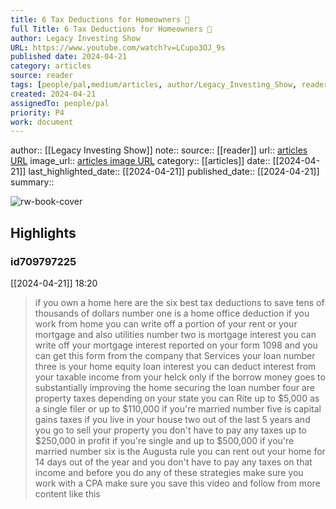 ```yaml
---
title: 6 Tax Deductions for Homeowners 🏡
full Title: 6 Tax Deductions for Homeowners 🏡
author: Legacy Investing Show
URL: https://www.youtube.com/watch?v=LCupo3OJ_9s
published date: 2024-04-21
category: articles
source: reader
tags: [people/pal,medium/articles, author/Legacy_Investing_Show, reader/reader, date/2024-04-21, area/reader]
created: 2024-04-21
assignedTo: people/pal
priority: P4
work: document
---
```

author:: [[Legacy Investing Show]]
note:: 
source:: [[reader]]
url:: [articles URL](https://www.youtube.com/watch?v=LCupo3OJ_9s)
image_url:: [articles image URL](https://i.ytimg.com/vi/LCupo3OJ_9s/maxres2.jpg?sqp=-oaymwEoCIAKENAF8quKqQMcGADwAQH4AbYIgAKAD4oCDAgAEAEYciBMKC0wDw==&rs=AOn4CLDjrOaPbY_QE6Z8lBpEihjDoqFY6w)
category:: [[articles]]
date:: [[2024-04-21]]
last_highlighted_date:: [[2024-04-21]]
published_date:: [[2024-04-21]]
summary:: 


![rw-book-cover](https://i.ytimg.com/vi/LCupo3OJ_9s/maxres2.jpg?sqp=-oaymwEoCIAKENAF8quKqQMcGADwAQH4AbYIgAKAD4oCDAgAEAEYciBMKC0wDw==&rs=AOn4CLDjrOaPbY_QE6Z8lBpEihjDoqFY6w)

## Highlights
### id709797225
[[2024-04-21]] 18:20
> if you own a home here are the six best tax deductions to save tens of thousands of dollars number one is a home office deduction if you work from home you can write off a portion of your rent or your mortgage and also utilities number two is mortgage interest you can write off your mortgage interest reported on your form 1098 and you can get this form from the company that Services your loan number three is your home equity loan interest you can deduct interest from your taxable income from your helck only if the borrow money goes to substantially improving the home securing the loan number four are property taxes depending on your state you can Rite up to $5,000 as a single filer or up to $110,000 if you're married number five is capital gains taxes if you live in your house two out
> of the last 5 years and you go to sell your property you don't have to pay any taxes up to $250,000 in profit if you're single and up to $500,000 if you're married number six is the Augusta rule you can rent out your home for 14 days out of the year and you don't have to pay any taxes on that income and before you do any of these strategies make sure you work with a CPA make sure you save this video and follow from more content like this


